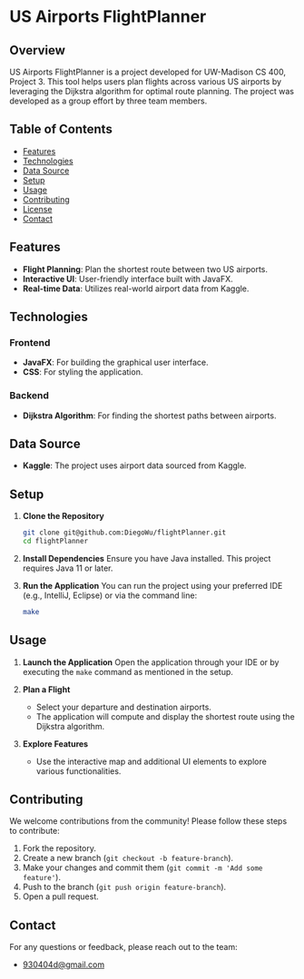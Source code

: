 # US Airports FlightPlanner

## Overview

US Airports FlightPlanner is a project developed for UW-Madison CS 400, Project 3. This tool helps users plan flights across various US airports by leveraging the Dijkstra algorithm for optimal route planning. The project was developed as a group effort by three team members.

## Table of Contents

- [Features](#features)
- [Technologies](#technologies)
- [Data Source](#data-source)
- [Setup](#setup)
- [Usage](#usage)
- [Contributing](#contributing)
- [License](#license)
- [Contact](#contact)

## Features

- **Flight Planning**: Plan the shortest route between two US airports.
- **Interactive UI**: User-friendly interface built with JavaFX.
- **Real-time Data**: Utilizes real-world airport data from Kaggle.

## Technologies

### Frontend

- **JavaFX**: For building the graphical user interface.
- **CSS**: For styling the application.

### Backend

- **Dijkstra Algorithm**: For finding the shortest paths between airports.

## Data Source

- **Kaggle**: The project uses airport data sourced from Kaggle.

## Setup

1. **Clone the Repository**
    ```bash
    git clone git@github.com:DiegoWu/flightPlanner.git
    cd flightPlanner
    ```

2. **Install Dependencies**
    Ensure you have Java installed. This project requires Java 11 or later.

3. **Run the Application**
    You can run the project using your preferred IDE (e.g., IntelliJ, Eclipse) or via the command line:
    ```bash
    make
    ```

## Usage

1. **Launch the Application**
    Open the application through your IDE or by executing the `make` command as mentioned in the setup.

2. **Plan a Flight**
    - Select your departure and destination airports.
    - The application will compute and display the shortest route using the Dijkstra algorithm.

3. **Explore Features**
    - Use the interactive map and additional UI elements to explore various functionalities.

## Contributing

We welcome contributions from the community! Please follow these steps to contribute:

1. Fork the repository.
2. Create a new branch (`git checkout -b feature-branch`).
3. Make your changes and commit them (`git commit -m 'Add some feature'`).
4. Push to the branch (`git push origin feature-branch`).
5. Open a pull request.



## Contact

For any questions or feedback, please reach out to the team:

- 930404d@gmail.com
